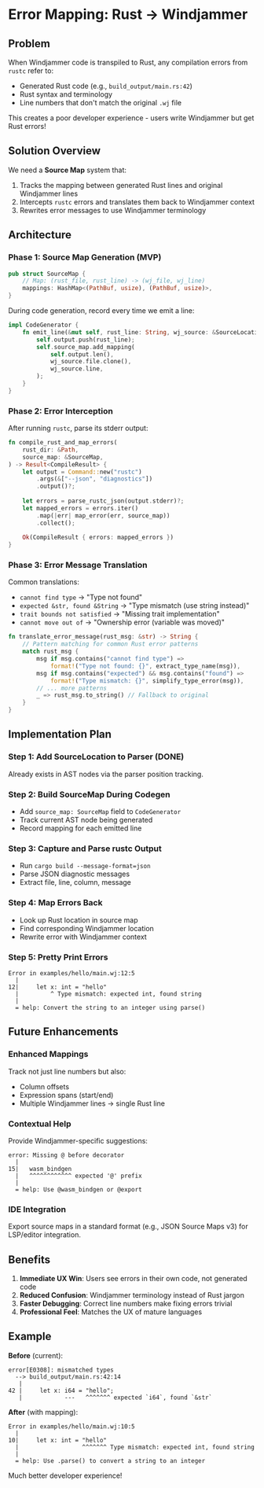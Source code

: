# Error Mapping: Rust → Windjammer

## Problem

When Windjammer code is transpiled to Rust, any compilation errors from `rustc` refer to:
- Generated Rust code (e.g., `build_output/main.rs:42`)
- Rust syntax and terminology
- Line numbers that don't match the original `.wj` file

This creates a poor developer experience - users write Windjammer but get Rust errors!

## Solution Overview

We need a **Source Map** system that:
1. Tracks the mapping between generated Rust lines and original Windjammer lines
2. Intercepts `rustc` errors and translates them back to Windjammer context
3. Rewrites error messages to use Windjammer terminology

## Architecture

### Phase 1: Source Map Generation (MVP)

```rust
pub struct SourceMap {
    // Map: (rust_file, rust_line) -> (wj_file, wj_line)
    mappings: HashMap<(PathBuf, usize), (PathBuf, usize)>,
}
```

During code generation, record every time we emit a line:
```rust
impl CodeGenerator {
    fn emit_line(&mut self, rust_line: String, wj_source: &SourceLocation) {
        self.output.push(rust_line);
        self.source_map.add_mapping(
            self.output.len(),
            wj_source.file.clone(),
            wj_source.line,
        );
    }
}
```

### Phase 2: Error Interception

After running `rustc`, parse its stderr output:
```rust
fn compile_rust_and_map_errors(
    rust_dir: &Path,
    source_map: &SourceMap,
) -> Result<CompileResult> {
    let output = Command::new("rustc")
        .args(&["--json", "diagnostics"])
        .output()?;
    
    let errors = parse_rustc_json(output.stderr)?;
    let mapped_errors = errors.iter()
        .map(|err| map_error(err, source_map))
        .collect();
    
    Ok(CompileResult { errors: mapped_errors })
}
```

### Phase 3: Error Message Translation

Common translations:
- `cannot find type` → "Type not found" 
- `expected &str, found &String` → "Type mismatch (use string instead)"
- `trait bounds not satisfied` → "Missing trait implementation"
- `cannot move out of` → "Ownership error (variable was moved)"

```rust
fn translate_error_message(rust_msg: &str) -> String {
    // Pattern matching for common Rust error patterns
    match rust_msg {
        msg if msg.contains("cannot find type") => 
            format!("Type not found: {}", extract_type_name(msg)),
        msg if msg.contains("expected") && msg.contains("found") =>
            format!("Type mismatch: {}", simplify_type_error(msg)),
        // ... more patterns
        _ => rust_msg.to_string() // Fallback to original
    }
}
```

## Implementation Plan

### Step 1: Add SourceLocation to Parser (DONE)
Already exists in AST nodes via the parser position tracking.

### Step 2: Build SourceMap During Codegen
- Add `source_map: SourceMap` field to `CodeGenerator`
- Track current AST node being generated
- Record mapping for each emitted line

### Step 3: Capture and Parse rustc Output
- Run `cargo build --message-format=json`
- Parse JSON diagnostic messages
- Extract file, line, column, message

### Step 4: Map Errors Back
- Look up Rust location in source map
- Find corresponding Windjammer location
- Rewrite error with Windjammer context

### Step 5: Pretty Print Errors
```
Error in examples/hello/main.wj:12:5
  |
12|     let x: int = "hello"
  |         ^ Type mismatch: expected int, found string
  |
  = help: Convert the string to an integer using parse()
```

## Future Enhancements

### Enhanced Mappings
Track not just line numbers but also:
- Column offsets
- Expression spans (start/end)
- Multiple Windjammer lines → single Rust line

### Contextual Help
Provide Windjammer-specific suggestions:
```
error: Missing @ before decorator
  |
15|   wasm_bindgen
  |   ^^^^^^^^^^^^ expected '@' prefix
  |
  = help: Use @wasm_bindgen or @export
```

### IDE Integration
Export source maps in a standard format (e.g., JSON Source Maps v3) for LSP/editor integration.

## Benefits

1. **Immediate UX Win**: Users see errors in their own code, not generated code
2. **Reduced Confusion**: Windjammer terminology instead of Rust jargon
3. **Faster Debugging**: Correct line numbers make fixing errors trivial
4. **Professional Feel**: Matches the UX of mature languages

## Example

**Before** (current):
```
error[E0308]: mismatched types
  --> build_output/main.rs:42:14
   |
42 |     let x: i64 = "hello";
   |            ---   ^^^^^^^ expected `i64`, found `&str`
```

**After** (with mapping):
```
Error in examples/hello/main.wj:10:5
  |
10|     let x: int = "hello"
  |                  ^^^^^^^ Type mismatch: expected int, found string
  |
  = help: Use .parse() to convert a string to an integer
```

Much better developer experience!
